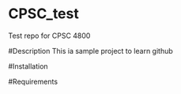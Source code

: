 # CPSC_test
Test repo for CPSC 4800

#Description
This ia sample project to learn github

#Installation

#Requirements
